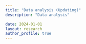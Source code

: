 ```yaml
---
title: "Data analysis (Updating)"
description: "Data analysis"

date: 2024-01-01
layout: research
author_profile: true
---
```



